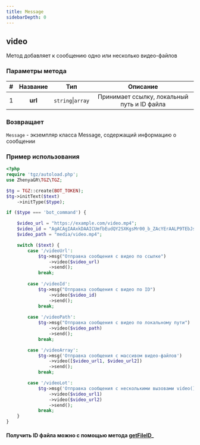 ```yaml
---
title: Message
sidebarDepth: 0
---
```


## video
Метод добавляет к сообщению одно или несколько видео-файлов
### Параметры метода
| # | Название |        Тип        |                   Описание                   |
|:-:|:--------:|:-----------------:|:--------------------------------------------:|
| 1 | **url**  | `string`\|`array` | Принимает ссылку, локальный путь и ID файла |
### Возвращает
`Message` - экземпляр класса Message, содержащий информацию о сообщении
### Пример использования

```php
<?php
require 'tgz/autoload.php';
use ZhenyaGR\TGZ\TGZ;

$tg = TGZ::create(BOT_TOKEN);
$tg->initText($text)
    ->initType($type);

if ($type === 'bot_command') {

    $video_url = "https://example.com/video.mp4";
    $video_id = "AgACAgIAAxkDAAICUmfbEudQY2SXKgsMr00_b_ZAcYErAALP9TEbJsnZSlufCaTwR76hAQADAgADeQADNgQ";
    $video_path = "media/video.mp4";

    switch ($text) {
        case '/videoUrl':
            $tg->msg("Отправка сообщения с видео по ссылке")
                ->video($video_url)
                ->send();
            break;
           
        case '/videoId':
            $tg->msg("Отправка сообщения с видео по ID") 
                ->video($video_id)
                ->send();
            break;
           
        case '/videoPath':
            $tg->msg("Отправка сообщения с видео по локальному пути") 
                ->video($video_path)
                ->send();
            break;

        case '/videoArray':
            $tg->msg('Отправка сообщения с массивом видео-файлов')
                ->video([$video_url1, $video_url2])
                ->send();
            break;

        case '/videoLot':
            $tg->msg('Отправка сообщения с несколькими вызовами video()')
                ->video($video_url1)
                ->video($video_url2)
                ->send();
            break;
    }
}
```

#### Получить ID файла можно с помощью метода [getFileID](/classes/tgzMethods/getFileID.md)_